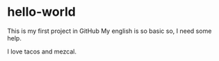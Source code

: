# hello-world
This is my first project in GitHub
My english is so basic so, I need some help.

I love tacos and mezcal.
